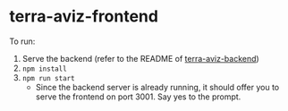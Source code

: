 # terra-aviz-frontend

To run:

1. Serve the backend (refer to the README of [terra-aviz-backend](https://github.com/xchanti124/terra-aviz-backend))
2. `npm install`
3. `npm run start`
   - Since the backend server is already running, it should offer you to serve the frontend on port 3001. Say yes to the prompt.

